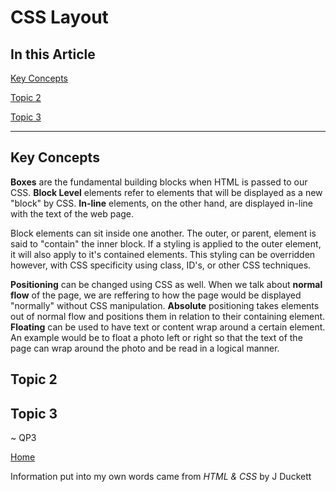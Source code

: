 # CSS Layout

## In this Article

[Key Concepts](#topic1)

[Topic 2](#topic2)

[Topic 3](#topic3)

---

<a name="topic1"></a>

## Key Concepts

**Boxes** are the fundamental building blocks when HTML is passed to our CSS. **Block Level** elements refer to elements that will be displayed as a new "block" by CSS.  **In-line** elements, on the other hand, are displayed in-line with the text of the web page.

Block elements can sit inside one another.  The outer, or parent, element is said to "contain" the inner block.  If a styling is applied to the outer element, it will also apply to it's contained elements.  This styling can be overridden however, with CSS specificity using class, ID's, or other CSS techniques.

**Positioning** can be changed using CSS as well.  When we talk about **normal flow** of the page, we are reffering to how the page would be displayed "normally" without CSS manipulation. **Absolute** positioning takes elements out of normal flow and positions them in relation to their containing element. **Floating** can be used to have text or content wrap around a certain element.  An example would be to float a photo left or right so that the text of the page can wrap around the photo and be read in a logical manner. 
<a name="topic2"></a>

## Topic 2




<a name="topic3"></a>

## Topic 3


~ QP3

[Home](../README.md)

Information put into my own words came from *HTML & CSS* by J Duckett
